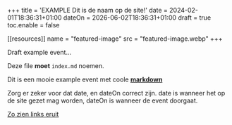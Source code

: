 +++
title = 'EXAMPLE Dit is de naam op de site!'
date = 2024-02-01T18:36:31+01:00
dateOn = 2026-06-02T18:36:31+01:00
draft = true
toc.enable = false

[[resources]]
name = "featured-image"
src = "featured-image.webp"
+++

Draft example event...

Deze file **moet** `index.md` noemen.

Dit is een mooie example event met coole [**markdown**](https://www.markdownguide.org/cheat-sheet/) 

Zorg er zeker voor dat date, en dateOn correct zijn. date is wanneer het op de site gezet mag worden, dateOn is wanneer de event doorgaat.

[Zo zien links eruit](www.youtube.com/watch?v=iy1sAY_U6fE)
